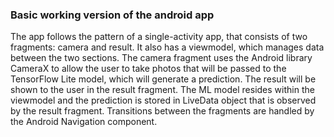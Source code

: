 ### Basic working version of the android app

The app follows the pattern of a single-activity app, that consists of two fragments: camera and result. It also has a viewmodel, which manages data between the two sections.
The camera fragment uses the Android library CameraX to allow the user to take photos that will be passed to the TensorFlow Lite model, which will generate a prediction. The result will be shown to the user in the result fragment.
The ML model resides within the viewmodel and the prediction is stored in LiveData object that is observed by the result fragment.
Transitions between the fragments are handled by the Android Navigation component.

